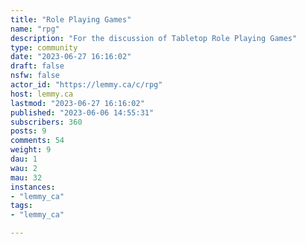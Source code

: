 ```yaml
---
title: "Role Playing Games" 
name: "rpg"
description: "For the discussion of Tabletop Role Playing Games"
type: community
date: "2023-06-27 16:16:02"
draft: false
nsfw: false
actor_id: "https://lemmy.ca/c/rpg"
host: lemmy.ca
lastmod: "2023-06-27 16:16:02"
published: "2023-06-06 14:55:31"
subscribers: 360
posts: 9
comments: 54
weight: 9
dau: 1
wau: 2
mau: 32
instances:
- "lemmy_ca"
tags: 
- "lemmy_ca"

---
```

